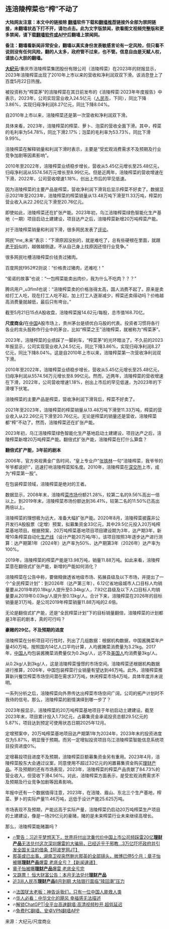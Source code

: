  <!-- 面包屑导航 --> <h2>连涪陵榨菜也“榨”不动了</h2> <p class="notice"><b>大陆网友注意：本文中的链接除 <a href="https://github.com/bannedbook/fanqiang" >翻墙</a>软件下载和<a href="https://github.com/killgcd/justmysocks/blob/master/README.md">翻墙推荐</a>链接外全部为禁网链接，未翻墙状态下打不开，请勿点击。此为文字版禁闻，欲看图文视频完整版和更多禁闻，请下载<a href="https://github.com/bannedbook/fanqiang">翻墙软件或APP</a>后翻墙上禁闻网。</p><p>备注：翻墙看新闻非常安全，翻墙以真实身份发表敏感言论有一定风险，但只看不说则没有任何风险，翻的人太多，政府管不过来，也不管。信息自由是天赋人权，请放心大胆的翻墙。</b></p>  <div class="entry"> <p><strong><span class='wp_keywordlink_affiliate'><a href="http://www.epochtimes.com/" title="大纪元" target="_blank">大纪元</a></span></strong>/重庆市涪陵榨菜集团股份有限公司（涪陵榨菜）在2023年的财报显示，2023年涪陵榨菜出现了2010年上市以来的营收和净利润双双下滑。该消息登上了百度5月22日热搜。</p> <p>被投资称为“榨菜茅”的涪陵榨菜在其日前发布的《涪陵榨菜:2023年年度报告》中表示，2023年，公司实现营业收入24.5亿元（<a href="https://www.bannedbook.org/bnews/tag/%e4%ba%ba%e6%b0%91%e5%b8%81/" class="st_tag internal_tag" rel="tag" title="标签 人民币 下的日志">人民币</a>，下同），同比下降3.86%，实现归母净利润8.27亿元，同比下降8.04%。</p> <p>自2010年上市以来，涪陵榨菜还是第一次营收和净利润双下滑。</p> <p>具体来看，2023年，涪陵榨菜的榨菜、萝卜、泡菜的营收全面下滑。其中，榨菜的毛利率为54.78%，同比下滑2.17%；泡菜的毛利率为53.73%，同比下滑9.99%。</p> <p>涪陵榨菜在解释销量和利润下滑时表示，主要是“受宏观消费需求不及预期及行业竞争加剧等因素影响”。</p> <p>2010年至2022年，涪陵榨菜业绩稳步增长，营收从5.45亿元增长至25.48亿元，归母净利润从5574.56万元增长至8.99亿元。但是近两年，涪陵榨菜的营收增速在下滑，2022年，公司营收增速1.18%，创出上市后的罕见低速。</p> <p>因为涪陵榨菜的主要产品是榨菜，营收净利润下滑背后显示榨菜不好卖了。数据显示2021年至2023年，涪陵榨菜的榨菜销量从13.48万吨下滑至11.33万吨，榨菜的营业收入从22.26亿元下滑至20.76亿元。</p> <p>即使如此，涪陵榨菜还在扩张产能。2023年初，乌江涪陵榨菜绿色智能化生产基地（一期）项目启动土建建设，项目达产之后，涪陵榨菜新增20万吨榨菜产能。</p> <p>对于涪陵榨菜销量和利润下滑，很多网民发表了<span class='wp_keywordlink_affiliate'><a href="https://www.bannedbook.org/bnews/comments/" title="新闻评论" target="_blank">评论</a></span>。</p> <p>网民“me_未来”表示：“下滑原因没别的，就是难吃了，总有些硬根在里面，就跟<a href="https://www.bannedbook.org/bnews/tag/%E8%80%81%E5%B9%B2%E5%A6%88/" class="st_tag internal_tag" rel="tag" title="标签 老干妈 下的日志">老干妈</a>似的，越做越倒退，不从自己身上找原因还怪行业竞争。”</p>  <p>很多网民吐槽涪陵榨菜价钱贵过猪肉。</p> <p>百度网民f952ff2则说：“价格贵过猪肉，还难吃！”</p> <p>“偌诺的故事”也说：“一包榨菜能卖出肉价，我为什么不吃肉？？？”</p> <p>腾讯用户_u3flm1也说：“涪陵榨菜卖的价格涨得太高，国人消费不起了。原来是卖给打工人吃，现在打工人吃不起，加上打工人逐渐减少，榨菜还卖得动吗？价格越高消费量就越低，最后只有垮台。”</p> <p>截至5月21日15点A股收盘，涪陵榨菜报14.62元/每股，总市值168.70亿。</p> <p><strong>尺度商业/</strong>在<span class='wp_keywordlink_affiliate'><a href="https://www.bannedbook.org/" title="中国" target="_blank">中国</a></span>A股市场上，贵州茅台是绩优白马股的代表。投资者习惯将各行各业的龙头股称作行业中的茅台，比如“榨菜之王”涪陵榨菜，就被称为“榨菜茅”。</p> <p>2023年，涪陵榨菜的业绩踩了一脚刹车，“榨菜茅”的光环暗淡了。不久前的2023年报显示，公司实现营业收入24.5亿元，同比下降3.86%，实现归母净利润8.27亿元，同比下降8.04%。这是自2010年上市以来，涪陵榨菜第一次营收净利润双下滑。</p> <p>2010年至2022年，涪陵榨菜业绩稳步增长，营收从5.45亿元增长至25.48亿元，归母净利润从5574.56万元增长至8.99亿元。然而，近两年，涪陵榨菜的营收增速在下滑，2022年，公司营收增速1.18%，创出上市后的罕见低速，为2023年的下滑埋下伏笔。</p> <p>涪陵榨菜的主要产品是榨菜，营收净利润下滑背后，榨菜不好卖了。</p> <p>2021年至2023年，涪陵榨菜的榨菜销量从13.48万吨下滑至11.33万吨，榨菜的营业收入从22.26亿元下滑至20.76亿元。无论是榨菜的销量还是营收，涪陵榨菜都“榨”不动了。然而，涪陵榨菜还在扩张产能。</p>  <p>2023年初，乌江涪陵榨菜绿色智能化生产基地启动土建建设，项目达产之后，涪陵榨菜新增20万吨榨菜产能。翻倍式扩张产能，涪陵榨菜在打什么算盘？</p> <p><strong>翻倍式扩产能，3年前的剧本</strong></p> <p>2006年，官方央视黄金广告时间，“皇上专业户”<a href="https://www.bannedbook.org/bnews/tag/%e5%bc%a0%e9%93%81%e6%9e%97/" class="st_tag internal_tag" rel="tag" title="标签 张铁林 下的日志">张铁林</a>一句“涪陵榨菜，我爷爷的爷爷都说好!”，迅速打响涪陵榨菜知名度。2010年，涪陵榨菜在<a href="https://www.bannedbook.org/bnews/tag/%e6%b7%b1%e4%ba%a4%e6%89%80/" class="st_tag internal_tag" rel="tag" title="标签 深交所 下的日志">深交所</a>上市，成为“榨菜第一股”。</p> <p>在包装榨菜领域，涪陵榨菜是绝对的王者。</p> <p>数据显示，2008年末，涪陵榨<a href="https://www.bannedbook.org/bnews/tag/%E8%8F%9C%E5%B8%82%E5%9C%BA/" class="st_tag internal_tag" rel="tag" title="标签 菜市场 下的日志">菜市场</a>份额21.28%，较第二名的9.56%高出一倍以上。到2019年末，涪陵榨菜市场份额达到36.41%，较第二名的11.50%已高出两倍以上。</p> <p>涪陵榨菜的理想极为远大，准备大幅扩张产能。2020年8月，涪陵榨菜披露非公开发行A股股票（定增）预案，拟募集资金33亿元，其中29.5亿元投入20万吨榨菜基地项目。根据预案，20万吨榨菜基地项目项目建设期为3年，达产期3年，新增10条榨菜自动化<a href="https://www.bannedbook.org/bnews/tag/%E7%94%9F%E4%BA%A7%E7%BA%BF/" class="st_tag internal_tag" rel="tag" title="标签 生产线 下的日志">生产线</a>（设计产能20万吨/年）。该项目按照3年逐步达产进行测算：达产期第1年（2024年）达产率为50%、达产期第3年（2026年）达产率为100%。</p> <p>2019年，涪陵榨菜的榨菜产能是13.98万吨，销量11.88万吨。如此来看，涪陵榨菜意在翻倍式扩张产能，新增的产能如何消化？</p> <p>涪陵榨菜在公告中称，要做精做透省地级市场、拓展县级及以下市场，并提出了一个“全民榨菜计划”：到2026年（达产第三年），6.12亿省地级城市人口目标人均销量要从2019年的0.18kg/人提升至0.34kg/人，7.92亿县级及以下人口目标人均销量要从2019年0.03kg/人提升至0.13kg/人。合计下来，涪陵榨菜在2026年的目标销量是31万吨，是公司2019年榨菜销量11.88万吨的2.6倍。</p> <p>无论是翻倍式扩产能，还是“全民榨菜计划”下的目标销量翻倍，涪陵榨菜的计划都是3年前的剧本，真的可行吗？</p> <p><strong>豪赌的29亿，不及预期的进度</strong></p>  <p>涪陵榨菜在分析项目可行性时，列出了几组数据：根据机构数据，中国酱腌菜年产量450万吨，按照国内14亿人口平均计算，人均酱腌菜消费量为3.21kg。2017年，<a href="https://www.bannedbook.org/bnews/tag/%e4%b8%ad%e5%9b%bd%e4%ba%ba/" class="st_tag internal_tag" rel="tag" title="标签 中国人 下的日志">中国人</a>均包装酱腌菜消费量仅为0.2kg/人，远不及<a href="https://www.bannedbook.org/bnews/tag/%E7%BE%8E%E5%9B%BD%E4%BA%BA/" class="st_tag internal_tag" rel="tag" title="标签 美国人 下的日志">美国人</a>均消费量3kg/人。</p> <p>从0.2kg/人到3kg/人，这是涪陵榨菜憧憬的市场空间。涪陵榨菜还根据机构数据进行推算，2026年，中国包装榨菜行业销量有望达到46万吨。此外，涪陵榨菜推算新兴餐饮榨菜市场空间潜在需求37万吨，休闲榨菜市场4万吨，具体年度并未说明。</p> <p>一系列分析之后，涪陵榨菜向外界传达出榨菜市场空间广阔，公司的拓产计划时不我待的信号。那么，涪陵榨菜的剧情演绎到哪一步了？</p> <p>2023年报显示，涪陵榨菜的20万吨榨菜基地项目于年初启动土建建设。截至2023年末，项目累计投入1.73亿元，占募集资金承诺投资总额29.5亿元的5.87%，项目达到预定可使用状态日期2025年12月。</p> <p>定增预案中，20万吨榨菜基地项目达产期第1年为2024年，2023年末的投资进度仅为5.87%，明显慢于预期。而另一定增拟投资项目乌江涪陵榨菜智能信息系统项目投资进度0%。</p> <p>定增募投项目进度不及预期，涪陵榨菜巨额募集资金另有重用。2023年4月，涪陵榨菜股东大会通过议案，同意使用不超过32亿元的闲置募集资金购买<a href="https://www.bannedbook.org/bnews/tag/%e7%90%86%e8%b4%a2%e4%ba%a7%e5%93%81/" class="st_tag internal_tag" rel="tag" title="标签 理财产品 下的日志">理财产品</a>。不及预期的还有市场表现，2023年，涪陵榨菜的榨菜产品贡献了84.73%的营业收入，但营收下滑4.56%。对此，涪陵榨菜方面表示，是受宏观消费需求不及预期及行业竞争加剧等因素影响。</p> <p>年报中还有一个数据值得注意，2023年，在涪陵、眉山、东北三个生产基地，榨菜、萝卜的实际产量11.46万吨，远低于设计产能25.625万吨。</p> <p>市场表现不及预期，产能远高于实际产量，涪陵榨菜仍启动20万吨榨菜生产项目的土建建设，像是一场29亿元的豪赌，赌的是未来榨菜行业未来继续高增长。</p> <p>那么，涪陵榨菜能赌赢吗？</p> <!--<div id="taboola-mid-1"></div>--><ul class='op-related-articles' title='相关阅读'> <li><a href='https://www.bannedbook.org/bnews/bannedvideo/20240123/1991424.html' target='_blank'>🔥警告：习近平梦想天下，世界将付出沈重代价中国上市公司频踩雷20亿<b>理财产品</b>无法兑付这次深圳爆雷的大骗局，已经近乎于邪教…3万亿吓坏政府并引发全国关注的借条【阿波罗网JT】</a></li> <li><a href='https://www.bannedbook.org/bnews/bannedvideo/20231207/1970907.html' target='_blank'>那英或已出事，湖南卫视突然删光那英的全部镜头，微博已停5个月；章子怡被曝<b>理财产品</b>爆雷 老底全亏？【新闻速递】</a></li> <li><a href='https://www.bannedbook.org/bnews/yule/20231207/1970727.html' target='_blank'>章子怡被曝<b>理财产品</b>爆雷 老底全亏完</a></li> <li><a href='https://www.bannedbook.org/bnews/finance/20230902/1928416.html' target='_blank'>又跳票！ 恒大财富公告：本月无法兑付<b>理财产品</b></a></li> <li><a href='https://www.bannedbook.org/bnews/finance/20230817/1921138.html' target='_blank'>近3兆人民币<b>理财产品</b>8月到期 大陆银行面临“赎回潮”压力</a></li> </ul> <ul class="texttj"> <li>🔥<a href="https://www.bannedbook.org/bnews/ssgc/20230219/1850782.html" target="_blank">法国犹太老板：神告诉我们，只有一位中国人能救人类</a></li> <li>🔥<a href="https://www.bannedbook.org/bnews/comments/20220220/1694796.html" target="_blank">华人必看：中华文化的飓风 幸福感无法描述</a></li> <li>🔥<a href="https://github.com/bannedbook/fanqiang/wiki/V2ray%E6%9C%BA%E5%9C%BA" target="_blank">解锁ChatGPT|全平台高速翻墙:高清视频秒开,超低延迟</a></li> <li>🔥<a href="https://github.com/bannedbook/fanqiang/wiki/%E7%A6%81%E9%97%BB%E7%BD%91%E5%AE%89%E5%8D%93%E7%BF%BB%E5%A2%99%E6%96%B0%E9%97%BBAPP" target="_blank">免费PC翻墙、安卓VPN翻墙APP</a></li> </ul><p class="src-info">来源：大纪元/尺度商业 </p> <a name='sharetosocial'></a> <div style="margin-bottom:5px;padding-bottom:5px;clear:both"> <div id="archive-pix-1" class="banner-ads"> <!-- AuctionX Display platform tag START --> <div id="27602x728x90x621x_ADSLOT1" clicktrack="%%CLICK_URL_ESC%%"></div>  <!-- AuctionX Display platform tag END --> </div> <div id="archive-pix-2" class="banner-ads"> <!-- AuctionX Display platform tag START --> <div id="27556x300x250x621x_ADSLOT1" clicktrack="%%CLICK_URL_ESC%%" style="margin:0 auto;text-align:center"></div>  <!-- AuctionX Display platform tag END --> </div> </div>  <div id="archive-pix-1" class="banner-ads"> <!-- AuctionX Display platform tag START --> <div id="27603x728x90x621x_ADSLOT1" clicktrack="%%CLICK_URL_ESC%%"></div>  <!-- AuctionX Display platform tag END --> </div> </div><!--END ENTRY--> 